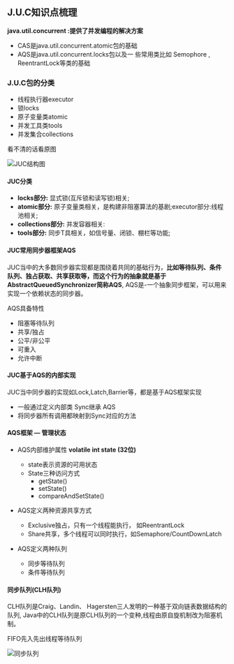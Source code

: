 ## J.U.C知识点梳理

**java.util.concurrent :提供了并发编程的解决方案**

* CAS是java.util.concurrent.atomic包的基础
* AQS是java.util.concurrent.locks包以及一 些常用类比如
  Semophore , ReentrantLock等类的基础

### J.U.C包的分类

* 线程执行器executor
* 锁locks
* 原子变量类atomic
* 并发工具类tools
* 并发集合collections

看不清的话看原图

![JUC结构图](C:\Users\zn\Desktop\ALL\秋招\总复习\Java\JUC\翔仔\图片\JUC结构图.png)





#### JUC分类

* **locks部分:** 显式锁(互斥锁和读写锁)相关;
* **atomic部分:** 原子变量类相关，是构建非阻塞算法的基剧;executor部分:线程池相关;
* **collections部分:** 并发容器相关:
* **tools部分:** 同步T具相关，如信号量、闭锁、棚栏等功能;

#### JUC常用同步器框架AQS

JUC当中的大多数同步器实现都是围绕着共同的基础行为，**比如等待队列、条件队列、独占获取、共享获取等，而这个行为的抽象就是基于AbstractQueuedSynchronizer简称AQS**, AQS是-一个抽象同步框架，可以用来实现一个依赖状态的同步器。

AQS具备特性

* 阻塞等待队列
* 共享/独占
* 公平/非公平
* 可重入
* 允许中断

#### JUC基于AQS的内部实现

JUC当中同步器的实现如Lock,Latch,Barrier等，都是基于AQS框架实现

- 一般通过定义内部类 Sync继承 AQS
- 将同步器所有调用都映射到Sync对应的方法



#### AQS框架 — 管理状态

* AQS内部维护属性 **volatile int state (32位)**
  * state表示资源的可用状态
  * State三种访问方式
    * getState()
    * setState()
    * compareAndSetState()

* AQS定义两种资源共享方式
  * Exclusive独占，只有一个线程能执行， 如ReentrantLock
  * Share共享，多个线程可以同时执行，如Semaphore/CountDownLatch
* AQS定义两种队列
  * 同步等待队列
  * 条件等待队列

#### 同步队列(CLH队列)

CLH队列是Craig、Landin、 Hagersten三人发明的一种基于双向链表数据结构的队列, Java中的CLH队列是原CLH队列的一个变种,线程由原自旋机制改为阻塞机制。

FIFO先入先出线程等待队列

![同步队列](C:\Users\zn\Desktop\ALL\秋招\总复习\Java\JUC\翔仔\图片\synchronized底层\同步队列.png)

